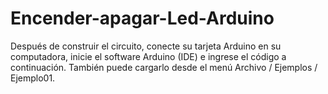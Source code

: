 # Encender-apagar-Led-Arduino
Después de construir el circuito, conecte su tarjeta Arduino en su computadora, inicie el software Arduino (IDE) e ingrese el código a continuación. También puede cargarlo desde el menú Archivo / Ejemplos / Ejemplo01.

